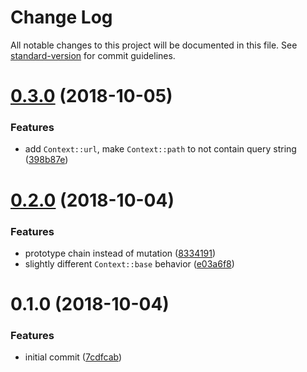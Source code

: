 # Change Log

All notable changes to this project will be documented in this file. See [standard-version](https://github.com/conventional-changelog/standard-version) for commit guidelines.

<a name="0.3.0"></a>
# [0.3.0](https://github.com/reinventing-wheels/mw/compare/v0.2.0...v0.3.0) (2018-10-05)


### Features

* add `Context::url`, make `Context::path` to not contain query string ([398b87e](https://github.com/reinventing-wheels/mw/commit/398b87e))



<a name="0.2.0"></a>
# [0.2.0](https://github.com/reinventing-wheels/mw/compare/v0.1.0...v0.2.0) (2018-10-04)


### Features

* prototype chain instead of mutation ([8334191](https://github.com/reinventing-wheels/mw/commit/8334191))
* slightly different `Context::base` behavior ([e03a6f8](https://github.com/reinventing-wheels/mw/commit/e03a6f8))



<a name="0.1.0"></a>
# 0.1.0 (2018-10-04)


### Features

* initial commit ([7cdfcab](https://github.com/reinventing-wheels/mw/commit/7cdfcab))
